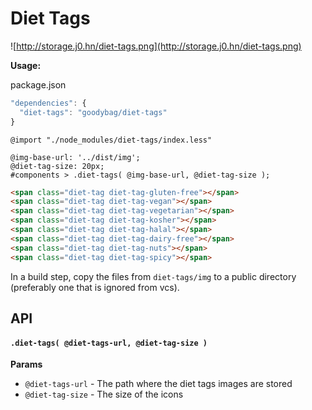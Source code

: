 # Diet Tags

![http://storage.j0.hn/diet-tags.png](http://storage.j0.hn/diet-tags.png)

__Usage:__

package.json

```javascript
"dependencies": {
  "diet-tags": "goodybag/diet-tags"
}
```

```less
@import "./node_modules/diet-tags/index.less"

@img-base-url: '../dist/img';
@diet-tag-size: 20px;
#components > .diet-tags( @img-base-url, @diet-tag-size );
```

```html
<span class="diet-tag diet-tag-gluten-free"></span>
<span class="diet-tag diet-tag-vegan"></span>
<span class="diet-tag diet-tag-vegetarian"></span>
<span class="diet-tag diet-tag-kosher"></span>
<span class="diet-tag diet-tag-halal"></span>
<span class="diet-tag diet-tag-dairy-free"></span>
<span class="diet-tag diet-tag-nuts"></span>
<span class="diet-tag diet-tag-spicy"></span>
```

In a build step, copy the files from `diet-tags/img` to a public directory (preferably one that is ignored from vcs).

## API

#### `.diet-tags( @diet-tags-url, @diet-tag-size )`

__Params__

* `@diet-tags-url` - The path where the diet tags images are stored
* `@diet-tag-size` - The size of the icons